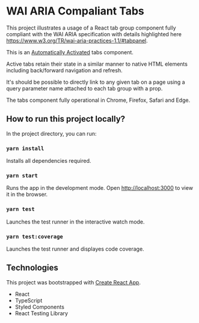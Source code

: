 # WAI ARIA Compaliant Tabs

This project illustrates a usage of a React tab group component fully compliant with the WAI ARIA specification with details highlighted here https://www.w3.org/TR/wai-aria-practices-1.1/#tabpanel. 

This is an [Automatically Activated](https://www.w3.org/TR/wai-aria-practices-1.1/examples/tabs/tabs-1/tabs.html) tabs component. 

Active tabs retain their state in a similar manner to native HTML elements including
back/forward navigation and refresh. 

It's should be possible to directly link to any given tab on a page using a query parameter name attached to each tab group with a prop.

The tabs component fully operational in Chrome, Firefox, Safari and Edge.

## How to run this project locally?

In the project directory, you can run:

### `yarn install`

Installs all dependencies required.

### `yarn start`

Runs the app in the development mode.
Open [http://localhost:3000](http://localhost:3000) to view it in the browser.

### `yarn test`

Launches the test runner in the interactive watch mode.

### `yarn test:coverage`

Launches the test runner and displayes code coverage.


## Technologies
This project was bootstrapped with [Create React App](https://github.com/facebook/create-react-app).
- React
- TypeScript
- Styled Components
- React Testing Library